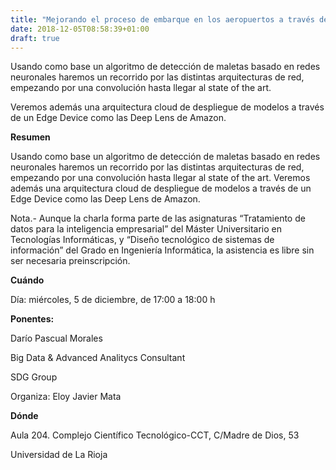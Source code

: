 ```yaml
---
title: "Mejorando el proceso de embarque en los aeropuertos a través de deep learning"
date: 2018-12-05T08:58:39+01:00
draft: true
---
```


Usando como base un algoritmo de detección de maletas basado en redes neuronales haremos un recorrido por las distintas arquitecturas de red, empezando por una convolución hasta llegar al state of the art.
<!--more-->
Veremos además una arquitectura cloud de despliegue de modelos a través de un Edge Device como las Deep Lens de Amazon.

__Resumen__

Usando como base un algoritmo de detección de maletas basado en redes neuronales haremos un recorrido por las distintas arquitecturas de red, empezando por una convolución hasta llegar al state of the art. Veremos además una arquitectura cloud de despliegue de modelos a través de un Edge Device como las Deep Lens de Amazon.

Nota.- Aunque la charla forma parte de las asignaturas “Tratamiento de datos para la inteligencia empresarial” del Máster Universitario en Tecnologías Informáticas, y “Diseño tecnológico de sistemas de información” del Grado en Ingeniería Informática, la asistencia es libre sin ser necesaria preinscripción.

__Cuándo__

Día: miércoles, 5 de diciembre, de 17:00 a 18:00 h

__Ponentes:__

Darío Pascual Morales

Big Data & Advanced Analitycs Consultant

SDG Group


Organiza: Eloy Javier Mata



__Dónde__

Aula 204. Complejo Científico Tecnológico-CCT, C/Madre de Dios, 53

Universidad de La Rioja



